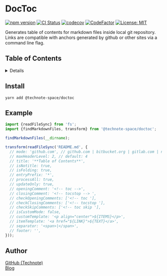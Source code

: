 # DocToc

[![npm version](https://badge.fury.io/js/%40technote-space%2Fdoctoc.svg)](https://badge.fury.io/js/%40technote-space%2Fdoctoc)
[![CI Status](https://github.com/technote-space/doctoc/workflows/CI/badge.svg)](https://github.com/technote-space/doctoc/actions)
[![codecov](https://codecov.io/gh/technote-space/doctoc/branch/master/graph/badge.svg)](https://codecov.io/gh/technote-space/doctoc)
[![CodeFactor](https://www.codefactor.io/repository/github/technote-space/doctoc/badge)](https://www.codefactor.io/repository/github/technote-space/doctoc)
[![License: MIT](https://img.shields.io/badge/License-MIT-blue.svg)](https://github.com/technote-space/doctoc/blob/master/LICENSE)

Generates table of contents for markdown files inside local git repository. Links are compatible with anchors generated
by github or other sites via a command line flag.

## Table of Contents

<!-- START doctoc generated TOC please keep comment here to allow auto update -->
<!-- DON'T EDIT THIS SECTION, INSTEAD RE-RUN doctoc TO UPDATE -->
<details>
<summary>Details</summary>

- [Install](#install)
- [Example](#example)
- [Author](#author)

</details>
<!-- END doctoc generated TOC please keep comment here to allow auto update -->

## Install
```shell script
yarn add @technote-space/doctoc
```

## Example
```js
import {readFileSync} from 'fs';
import {findMarkdownFiles, transform} from '@technote-space/doctoc';

findMarkdownFiles(__dirname);

transform(readFileSync('README.md', {
  // mode: 'github.com', // github.com | bitbucket.org | gitlab.com | nodejs.org | ghost.org (default: github.com)
  // maxHeaderLevel: 2, // default: 4
  // title: '**Table of Contents**',
  // isNotitle: true,
  // isFolding: true,
  // entryPrefix: '*',
  // processAll: true,
  // updateOnly: true,
  // openingComment: '<!-- toc -->',
  // closingComment: '<!-- tocstop --> ',
  // checkOpeningComments: ['<!-- toc '],
  // checkClosingComments: ['<!-- tocstop '],
  // checkSkipComments: ['<!-- toc skip '],
  // isCustomMode: false,
  // customTemplate: '<p align="center">${ITEMS}</p>',
  // itemTemplate: '<a href="${LINK}">${TEXT}</a>',
  // separator: '<span>|</span>',
  // footer: '',
}));
```

## Author
[GitHub (Technote)](https://github.com/technote-space)  
[Blog](https://technote.space)
